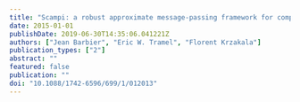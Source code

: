 ```yaml
---
title: "Scampi: a robust approximate message-passing framework for compressive imaging"
date: 2015-01-01
publishDate: 2019-06-30T14:35:06.041221Z
authors: ["Jean Barbier", "Eric W. Tramel", "Florent Krzakala"]
publication_types: ["2"]
abstract: ""
featured: false
publication: ""
doi: "10.1088/1742-6596/699/1/012013"
---
```



